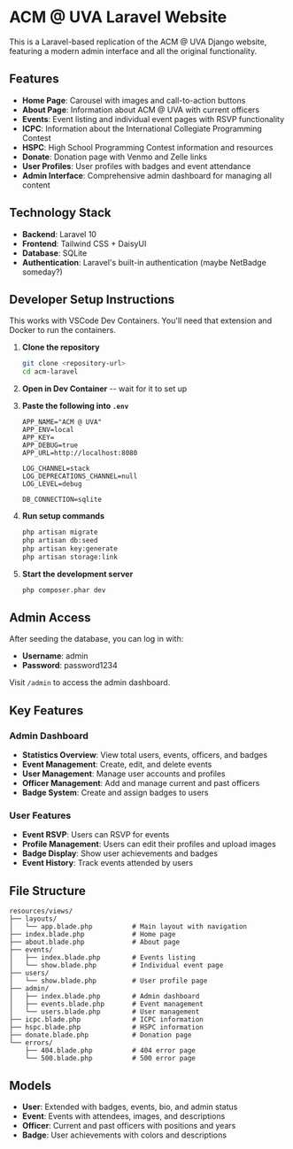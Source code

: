 # ACM @ UVA Laravel Website

This is a Laravel-based replication of the ACM @ UVA Django website, featuring a modern admin interface and all the original functionality.

## Features

- **Home Page**: Carousel with images and call-to-action buttons
- **About Page**: Information about ACM @ UVA with current officers
- **Events**: Event listing and individual event pages with RSVP functionality
- **ICPC**: Information about the International Collegiate Programming Contest
- **HSPC**: High School Programming Contest information and resources
- **Donate**: Donation page with Venmo and Zelle links
- **User Profiles**: User profiles with badges and event attendance
- **Admin Interface**: Comprehensive admin dashboard for managing all content

## Technology Stack

- **Backend**: Laravel 10
- **Frontend**: Tailwind CSS + DaisyUI
- **Database**: SQLite
- **Authentication**: Laravel's built-in authentication (maybe NetBadge someday?)

## Developer Setup Instructions

This works with VSCode Dev Containers. You'll need that extension and Docker to run the containers.

1. **Clone the repository**
   ```bash
   git clone <repository-url>
   cd acm-laravel
   ```

2. **Open in Dev Container** -- wait for it to set up

3. **Paste the following into `.env`**
   ```
   APP_NAME="ACM @ UVA"
   APP_ENV=local
   APP_KEY=
   APP_DEBUG=true
   APP_URL=http://localhost:8080

   LOG_CHANNEL=stack
   LOG_DEPRECATIONS_CHANNEL=null
   LOG_LEVEL=debug

   DB_CONNECTION=sqlite
   ```

4. **Run setup commands**
   ```bash
   php artisan migrate
   php artisan db:seed
   php artisan key:generate
   php artisan storage:link
   ```

5. **Start the development server**
   ```bash
   php composer.phar dev
   ```

## Admin Access

After seeding the database, you can log in with:
- **Username**: admin
- **Password**: password1234

Visit `/admin` to access the admin dashboard.

## Key Features

### Admin Dashboard
- **Statistics Overview**: View total users, events, officers, and badges
- **Event Management**: Create, edit, and delete events
- **User Management**: Manage user accounts and profiles
- **Officer Management**: Add and manage current and past officers
- **Badge System**: Create and assign badges to users

### User Features
- **Event RSVP**: Users can RSVP for events
- **Profile Management**: Users can edit their profiles and upload images
- **Badge Display**: Show user achievements and badges
- **Event History**: Track events attended by users

## File Structure

```
resources/views/
├── layouts/
│   └── app.blade.php          # Main layout with navigation
├── index.blade.php            # Home page
├── about.blade.php            # About page
├── events/
│   ├── index.blade.php        # Events listing
│   └── show.blade.php         # Individual event page
├── users/
│   └── show.blade.php         # User profile page
├── admin/
│   ├── index.blade.php        # Admin dashboard
│   ├── events.blade.php       # Event management
│   └── users.blade.php        # User management
├── icpc.blade.php             # ICPC information
├── hspc.blade.php             # HSPC information
├── donate.blade.php           # Donation page
└── errors/
    ├── 404.blade.php          # 404 error page
    └── 500.blade.php          # 500 error page
```

## Models

- **User**: Extended with badges, events, bio, and admin status
- **Event**: Events with attendees, images, and descriptions
- **Officer**: Current and past officers with positions and years
- **Badge**: User achievements with colors and descriptions
